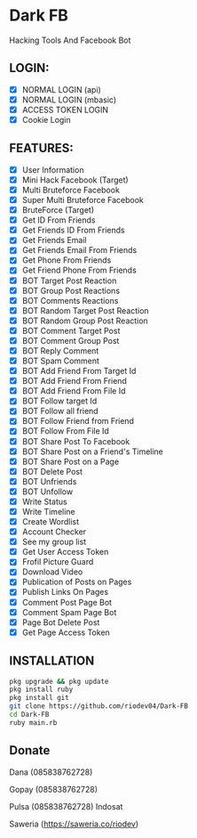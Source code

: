 # Dark FB
Hacking Tools And Facebook Bot

## LOGIN:
- [x] NORMAL LOGIN (api)
- [x] NORMAL LOGIN (mbasic)
- [x] ACCESS TOKEN LOGIN
- [x] Cookie Login

## FEATURES:
- [x] User Information
- [x] Mini Hack Facebook (Target)
- [x] Multi Bruteforce Facebook
- [x] Super Multi Bruteforce Facebook
- [x] BruteForce (Target)
- [x] Get ID From Friends
- [x] Get Friends ID From Friends
- [x] Get Friends Email
- [x] Get Friends Email From Friends
- [x] Get Phone From Friends
- [x] Get Friend  Phone From Friends
- [x] BOT Target Post Reaction
- [x] BOT Group Post Reactions
- [x] BOT Comments Reactions
- [x] BOT Random Target Post Reaction
- [x] BOT Random Group Post Reaction
- [x] BOT Comment Target Post
- [x] BOT Comment Group Post
- [x] BOT Reply Comment
- [x] BOT Spam Comment
- [x] BOT Add Friend From Target Id
- [x] BOT Add Friend From Friend
- [x] BOT Add Friend From File Id
- [x] BOT Follow target Id
- [x] BOT Follow all friend
- [x] BOT Follow Friend from Friend
- [x] BOT Follow From File Id
- [x] BOT Share Post To Facebook
- [x] BOT Share Post on a Friend's Timeline
- [x] BOT Share Post on a Page
- [x] BOT Delete Post
- [x] BOT Unfriends
- [x] BOT Unfollow
- [x] Write Status
- [x] Write Timeline
- [x] Create Wordlist
- [x] Account Checker
- [x] See my group list
- [x] Get User Access Token
- [x] Frofil Picture Guard
- [x] Download Video
- [x] Publication of Posts on Pages
- [x] Publish Links On Pages
- [x] Comment Post Page Bot
- [x] Comment Spam Page Bot
- [x] Page Bot Delete Post
- [x] Get Page Access Token

## INSTALLATION
```bash
pkg upgrade && pkg update
pkg install ruby
pkg install git
git clone https://github.com/riodev04/Dark-FB
cd Dark-FB
ruby main.rb
```

## Donate
Dana (085838762728)

Gopay (085838762728)

Pulsa (085838762728) Indosat

Saweria (https://saweria.co/riodev)
